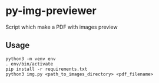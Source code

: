 # py-img-previewer

Script which make a PDF with images preview

## Usage

```
python3 -m venv env
. env/bin/activate
pip install -r requirements.txt
python3 img.py <path_to_images_directory> <pdf_filename>
```
